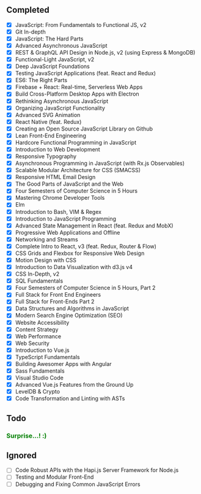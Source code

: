 ## Completed
- [x] JavaScript: From Fundamentals to Functional JS, v2
- [x] Git In-depth
- [x] JavaScript: The Hard Parts
- [x] Advanced Asynchronous JavaScript
- [x] REST & GraphQL API Design in Node.js, v2 (using Express & MongoDB)
- [x] Functional-Light JavaScript, v2
- [x] Deep JavaScript Foundations
- [x] Testing JavaScript Applications (feat. React and Redux)
- [x] ES6: The Right Parts
- [x] Firebase + React: Real-time, Serverless Web Apps
- [x] Build Cross-Platform Desktop Apps with Electron
- [x] Rethinking Asynchronous JavaScript
- [x] Organizing JavaScript Functionality
- [x] Advanced SVG Animation
- [x] React Native (feat. Redux)
- [x] Creating an Open Source JavaScript Library on Github
- [x] Lean Front-End Engineering
- [x] Hardcore Functional Programming in JavaScript
- [x] Introduction to Web Development
- [x] Responsive Typography
- [x] Asynchronous Programming in JavaScript (with Rx.js Observables)
- [x] Scalable Modular Architecture for CSS (SMACSS)
- [x] Responsive HTML Email Design
- [x] The Good Parts of JavaScript and the Web
- [x] Four Semesters of Computer Science in 5 Hours
- [x] Mastering Chrome Developer Tools
- [x] Elm
- [x] Introduction to Bash, VIM & Regex
- [x] Introduction to JavaScript Programming
- [x] Advanced State Management in React (feat. Redux and MobX)
- [x] Progressive Web Applications and Offline
- [x] Networking and Streams
- [x] Complete Intro to React, v3 (feat. Redux, Router & Flow)
- [x] CSS Grids and Flexbox for Responsive Web Design
- [x] Motion Design with CSS
- [x] Introduction to Data Visualization with d3.js v4
- [x] CSS In-Depth, v2
- [x] SQL Fundamentals
- [x] Four Semesters of Computer Science in 5 Hours, Part 2
- [x] Full Stack for Front End Engineers
- [x] Full Stack for Front-Ends Part 2
- [x] Data Structures and Algorithms in JavaScript
- [x] Modern Search Engine Optimization (SEO)
- [x] Website Accessibility
- [x] Content Strategy
- [x] Web Performance
- [x] Web Security
- [x] Introduction to Vue.js
- [x] TypeScript Fundamentals
- [x] Building Awesomer Apps with Angular
- [x] Sass Fundamentals
- [x] Visual Studio Code
- [x] Advanced Vue.js Features from the Ground Up
- [x] LevelDB & Crypto
- [x] Code Transformation and Linting with ASTs

## Todo
### <span style="color:green">Surprise...! :)</span>

## Ignored
- [ ] Code Robust APIs with the Hapi.js Server Framework for Node.js
- [ ] Testing and Modular Front-End
- [ ] Debugging and Fixing Common JavaScript Errors
